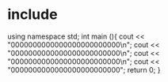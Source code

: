 # include <iostream>
 using namespace std;
  int main (){
  cout << "0000000000000000000000000\n";
  cout << "0000000000000000000000000\n";
  cout << "0000000000000000000000000\n";
  cout << "0000000000000000000000000";
  return 0;
  }
  
